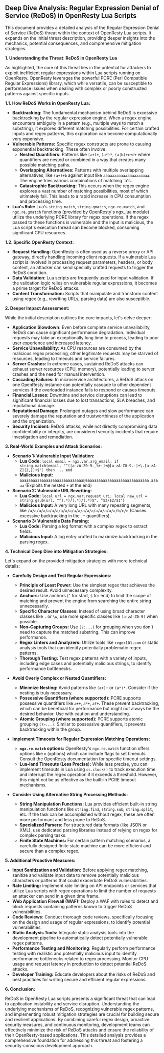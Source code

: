 ## Deep Dive Analysis: Regular Expression Denial of Service (ReDoS) in OpenResty Lua Scripts

This document provides a detailed analysis of the Regular Expression Denial of Service (ReDoS) threat within the context of OpenResty Lua scripts. It expands on the initial threat description, providing deeper insights into the mechanics, potential consequences, and comprehensive mitigation strategies.

**1. Understanding the Threat: ReDoS in OpenResty Lua**

As highlighted, the core of this threat lies in the potential for attackers to exploit inefficient regular expressions within Lua scripts running on OpenResty. OpenResty leverages the powerful PCRE (Perl Compatible Regular Expressions) library, which while versatile, can be susceptible to performance issues when dealing with complex or poorly constructed patterns against specific inputs.

**1.1. How ReDoS Works in OpenResty Lua:**

* **Backtracking:** The fundamental mechanism behind ReDoS is excessive backtracking by the regular expression engine. When a regex engine encounters ambiguity in a pattern (e.g., multiple ways to match a substring), it explores different matching possibilities. For certain crafted inputs and regex patterns, this exploration can become computationally very expensive.
* **Vulnerable Patterns:** Specific regex constructs are prone to causing exponential backtracking. These often involve:
    * **Nested Quantifiers:**  Patterns like `(a+)+`, `(a*)*`, `(a|b)+c+d+` where quantifiers are nested or combined in a way that creates many possible matching paths.
    * **Overlapping Alternatives:** Patterns with multiple overlapping alternatives, like `(a+)+b` against input like `aaaaaaaaaaaaaaaaaaaaa`. The engine tries various combinations of matching 'a's.
    * **Catastrophic Backtracking:** This occurs when the regex engine explores a vast number of matching possibilities, most of which ultimately fail. This leads to a rapid increase in CPU consumption and processing time.
* **Lua's Role:**  Lua's `string.match`, `string.gmatch`, `ngx.re.match`, and `ngx.re.gmatch` functions (provided by OpenResty's ngx_lua module) utilize the underlying PCRE library for regex operations. If the regex passed to these functions is vulnerable and the input is malicious, the Lua script's execution thread can become blocked, consuming significant CPU resources.

**1.2. Specific OpenResty Context:**

* **Request Handling:** OpenResty is often used as a reverse proxy or API gateway, directly handling incoming client requests. If a vulnerable Lua script is involved in processing request parameters, headers, or body content, an attacker can send specially crafted requests to trigger the ReDoS condition.
* **Data Validation:** Lua scripts are frequently used for input validation. If the validation logic relies on vulnerable regular expressions, it becomes a prime target for ReDoS attacks.
* **Content Transformation:** Scripts that manipulate and transform content using regex (e.g., rewriting URLs, parsing data) are also susceptible.

**2. Deeper Impact Assessment:**

While the initial description outlines the core impacts, let's delve deeper:

* **Application Slowdown:**  Even before complete service unavailability, ReDoS can cause significant performance degradation. Individual requests may take an exceptionally long time to process, leading to poor user experience and increased latency.
* **Service Unavailability:**  As CPU resources are consumed by the malicious regex processing, other legitimate requests may be starved of resources, leading to timeouts and service failures.
* **Server Crashes:** In extreme cases, sustained ReDoS attacks can exhaust server resources (CPU, memory), potentially leading to server crashes and the need for manual intervention.
* **Cascading Failures:** In microservice architectures, a ReDoS attack on one OpenResty instance can potentially cascade to other dependent services if the overloaded instance fails to respond or causes timeouts.
* **Financial Losses:** Downtime and service disruptions can lead to significant financial losses due to lost transactions, SLA breaches, and reputational damage.
* **Reputational Damage:**  Prolonged outages and slow performance can severely damage the reputation and trustworthiness of the application and the organization.
* **Security Incident:** ReDoS attacks, while not directly compromising data confidentiality or integrity, are considered security incidents that require investigation and remediation.

**3. Real-World Examples and Attack Scenarios:**

* **Scenario 1: Vulnerable Input Validation:**
    * **Lua Code:** `local email = ngx.var.arg_email; if string.match(email, "^([a-zA-Z0-9._%+-]+@[a-zA-Z0-9.-]+\.[a-zA-Z]{2,})+$") then ... end`
    * **Malicious Input:** `aaaaaaaaaaaaaaaaaaaaaaaaaaaaa@aaaaaaaaaaaaaaaaaaaaaaaaaaaaa.aaaaa` (Exploits the nested `+` at the end)
* **Scenario 2: Vulnerable URL Rewriting:**
    * **Lua Code:** `local url = ngx.var.request_uri; local new_url = string.gsub(url, "^(.*)/(.*)/(.*)$", "$3/$2/$1")`
    * **Malicious Input:** A very long URL with many repeating segments, like `/a/a/a/a/a/a/a/a/a/a/a/a/a/a/a/a/a/a/a/a/b/c/d` (Causes excessive backtracking in the `.*` quantifiers).
* **Scenario 3: Vulnerable Data Parsing:**
    * **Lua Code:**  Parsing a log format with a complex regex to extract fields.
    * **Malicious Input:** A log entry crafted to maximize backtracking in the parsing regex.

**4. Technical Deep Dive into Mitigation Strategies:**

Let's expand on the provided mitigation strategies with more technical details:

* **Carefully Design and Test Regular Expressions:**
    * **Principle of Least Power:**  Use the simplest regex that achieves the desired result. Avoid unnecessary complexity.
    * **Anchors:** Use anchors (`^` for start, `$` for end) to limit the scope of matching and prevent the engine from searching the entire string unnecessarily.
    * **Specific Character Classes:** Instead of using broad character classes like `.` or `\w`, use more specific classes like `[a-zA-Z0-9]` when possible.
    * **Non-Capturing Groups:** Use `(?:...)` for grouping when you don't need to capture the matched substring. This can improve performance.
    * **Regex Linters and Analyzers:** Utilize tools like `regex101.com` or static analysis tools that can identify potentially problematic regex patterns.
    * **Thorough Testing:** Test regex patterns with a variety of inputs, including edge cases and potentially malicious strings, to identify performance bottlenecks.

* **Avoid Overly Complex or Nested Quantifiers:**
    * **Minimize Nesting:**  Avoid patterns like `(a+)+` or `(a*)*`. Consider if the nesting is truly necessary.
    * **Possessive Quantifiers (where supported):**  PCRE supports possessive quantifiers like `a++`, `a*+`, `a?+`. These prevent backtracking, which can be beneficial for performance but might not always be the desired behavior. Use with caution and understanding.
    * **Atomic Grouping (where supported):**  PCRE supports atomic grouping `(?>...)`. Similar to possessive quantifiers, it prevents backtracking within the group.

* **Implement Timeouts for Regular Expression Matching Operations:**
    * **`ngx.re.match` options:** OpenResty's `ngx.re.match` function offers options like `o` (options) which can include flags to set timeouts. Consult the OpenResty documentation for specific timeout settings.
    * **Lua-land Timeouts (Less Precise):** While less precise, you can implement timeouts in Lua using `os.clock()` to track execution time and interrupt the regex operation if it exceeds a threshold. However, this might not be as effective as the built-in PCRE timeout mechanisms.

* **Consider Using Alternative String Processing Methods:**
    * **String Manipulation Functions:** Lua provides efficient built-in string manipulation functions like `string.find`, `string.sub`, `string.split`, etc. If the task can be accomplished without regex, these are often more performant and less prone to ReDoS.
    * **Specialized Parsers:** For structured data formats (like JSON or XML), use dedicated parsing libraries instead of relying on regex for complex parsing tasks.
    * **Finite State Machines:** For certain pattern matching scenarios, a carefully designed finite state machine can be more efficient and secure than a complex regex.

**5. Additional Proactive Measures:**

* **Input Sanitization and Validation:**  Before applying regex matching, sanitize and validate input data to remove potentially malicious characters or patterns that could exacerbate ReDoS vulnerabilities.
* **Rate Limiting:** Implement rate limiting on API endpoints or services that utilize Lua scripts with regex operations to limit the number of requests an attacker can send in a given time frame.
* **Web Application Firewall (WAF):** Deploy a WAF with rules to detect and block requests containing patterns known to trigger ReDoS vulnerabilities.
* **Code Reviews:** Conduct thorough code reviews, specifically focusing on the design and usage of regular expressions, to identify potential vulnerabilities.
* **Static Analysis Tools:** Integrate static analysis tools into the development pipeline to automatically detect potentially vulnerable regex patterns.
* **Performance Testing and Monitoring:** Regularly perform performance testing with realistic and potentially malicious input to identify performance bottlenecks related to regex processing. Monitor CPU usage and request latency in production to detect potential ReDoS attacks.
* **Developer Training:** Educate developers about the risks of ReDoS and best practices for writing secure and efficient regular expressions.

**6. Conclusion:**

ReDoS in OpenResty Lua scripts presents a significant threat that can lead to application instability and service disruption. Understanding the underlying mechanisms of ReDoS, recognizing vulnerable regex patterns, and implementing robust mitigation strategies are crucial for building secure and resilient applications. By combining careful regex design, proactive security measures, and continuous monitoring, development teams can effectively minimize the risk of ReDoS attacks and ensure the reliability of their OpenResty-based applications. This detailed analysis provides a comprehensive foundation for addressing this threat and fostering a security-conscious development approach.
